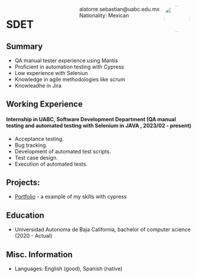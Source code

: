 <img style="float:right;border-radius:50%;width:70px;padding:6px" src="avatar-man.jpg" />

<span style="float:right;padding:6px"> 
  alatorre.sebastian@uabc.edu.mx <br> Nationality: Mexican
</span>

# SDET  

## Summary

* QA manual tester experience using Mantis
* Proficient in automation testing with Cypress
* Low experience with Seleniun
* Knowledge in agile methodologies like scrum 
* Knowleadhe in Jira 

## Working Experience

#### Internship in UABC, Software Development Department (QA manual testing and automated testing with Selenium in JAVA , 2023/02 - present) 

* Acceptance testing.
* Bug tracking.
* Development of automated test scripts.
* Test case design.
* Execution of automated tests.


## Projects: 

* [Portfolio](https://github.com/casualwriter/powerpage) - a example of my skills with cypress

## Education

* Universidad Autonoma de Baja California, bachelor of computer science (2020 - Actual)


## Misc. Information

* Languages: English (good), Spanish (native)
